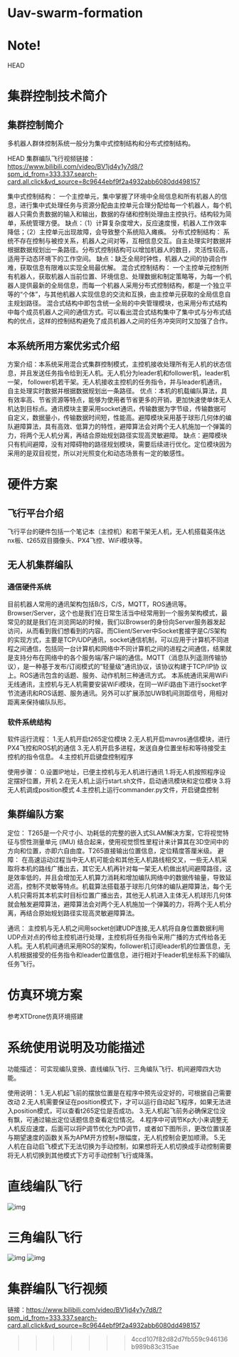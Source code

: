 # Uav-swarm-formation

# Note!
HEAD
>>>>>>> 


# 集群控制技术简介
## 集群控制简介
多机器人群体控制系统一般分为集中式控制结构和分布式控制结构。

 HEAD
集群编队飞行视频链接：
https://www.bilibili.com/video/BV1jd4y1y7d8/?spm_id_from=333.337.search-card.all.click&vd_source=8c9644ebf9f2a4932abb6080dd498157

集中式控制结构：
一个主控单元，集中掌握了环境中全局信息和所有机器人的信息，进行集中式处理任务与资源分配由主控单元合理分配给每一个机器人，每个机器人只需负责数据的输入和输出，数据的存储和控制处理由主控执行。结构较为简单，系统管理方便。
缺点：（1）计算复杂度增大，反应速度慢，机器人工作效率降低；（2）主控单元出现故障，会导致整个系统陷入瘫痪。
分布式控制结构：
系统不存在控制与被控关系，机器人之间对等，互相信息交互。自主处理实时数据并根据数据规划出一条路径。分布式控制结构可以增加机器人的数目，灵活性较高，适用于动态环境下的工作空间。
缺点：缺乏全局时钟性，机器人之间的协调合作难，获取信息有限难以实现全局最优解。
混合式控制结构：
一个主控单元控制所有机器人，获取机器人当前位置、环境信息、处理数据和制定策略等，为每一个机器人提供最新的全局信息，而每一个机器人采用分布式控制结构，都是一个独立平等的“个体”，与其他机器人实现信息的交流和互换，由主控单元获取的全局信息自主规划路径。
混合式结构中即包含统一全局的中央管理模块，也采用分布式结构中每个成员机器人之间的通信方式。可以看出混合式结构集中了集中式与分布式结构的优点，这样的控制结构避免了成员机器人之间的任务冲突同时又加强了合作。

## 本系统所用方案优劣式介绍
方案介绍：本系统采用混合式集群控制模式，主控机接收处理所有无人机的状态信息，并且发送任务指令给到无人机。无人机分为leader机和follower机，leader机一架， follower机若干架。无人机接收主控机的任务指令，并与leader机通讯，自主处理实时数据并根据数据规划出一条路径。
优点：本机的机载编队算法，具有效率高、节省资源等特点，能够为使用者节省更多的开销，更加快速使单体无人机达到目标点。通讯模块主要采用socket通讯，传输数据为字节级，传输数据可自定义，数据量小，传输数据时间短，性能高。避障模块采用基于球形几何体的编队避障算法，具有高效、低算力的特性，避障算法会对两个无人机施加一个弹簧的力，将两个无人机分离，再结合原始规划路径实现高灵敏避障。
缺点：避障模块只有机间避障，没有对障碍物的路径规划模块，需要后续进行优化。定位模块因为采用的是双目视觉，所以对光照变化和动态场景有一定的敏感性。


# 硬件方案
## 飞行平台介绍
飞行平台的硬件包括一个笔记本（主控机）和若干架无人机，无人机搭载英伟达nx板、t265双目摄像头、PX4飞控、WiFi模块等。
## 无人机集群编队
### 通信硬件系统
   目前机器人常用的通讯架构包括B/S，C/S，MQTT，ROS通讯等。Browser/Server，这个也是我们在日常生活当中经常用到一个服务架构模式，最常见的就是我们在浏览网站的时候，我们以Browser的身份向Server服务器发起访问，从而看到我们想看到的内容。而Client/Server中Socket套接字是C/S架构的实现方式，主要是TCP/UDP通讯，socket通信机制，可以应用于计算机不同进程之间通信，包括同一台计算机和网络中不同计算机之间的进程之间通信，结果就是支持分布在网络中的各个服务端/客户端的通信。MQTT（消息队列遥测传输协议），是一种基于发布/订阅模式的”轻量级”通讯协议，该协议构建于TCP/IP协 议上。ROS通讯包含的话题、服务、动作机制三种通讯方式。
本系统通讯采用WiFi无线通讯，主控机与无人机需要安装WiFi模块，在同一WiFi路由下进行socket字节流通讯和ROS话题、服务通讯。另外可以扩展添加UWB机间测距信号，用相对距离来保持编队队形。
### 软件系统结构
软件运行流程：
1.无人机开启t265定位模块
2.无人机开启mavros通信模块，进行PX4飞控和ROS机的通信
3.无人机开启多进程，发送自身位置坐标和等待接受主控机的指令信息。
4.主控机开启键盘控制程序

使用步骤：
0.设置IP地址，已便主控机与无人机进行通讯
1.将无人机按照程序设定摆好位置，开机
2.在无人机上运行start.sh文件，启动通讯模块和定位模块
3.将无人机调成position模式
4.主控机上运行commander.py文件，开启键盘控制

## 集群编队方案
定位：
T265是一个尺寸小、功耗低的完整的嵌入式SLAM解决方案，它将视觉特征与惯性测量单元 (IMU) 结合起来，使用视觉惯性里程计来计算其在3D空间中的方向和位置，亦即六自由度。T265直接输出位置信息，定位精度答厘米级。
避障：
在高速运动过程当中无人机可能会和其他无人机路线相交叉，一些无人机采取将本机的路线广播出去，其它无人机再针对每一架无人机做出机间避障路径，这是效率低的，并且会增加无人机算力消耗和增加编队网络中的数据传输量，导致延迟高，控制不灵敏等特点。机载算法搭载基于球形几何体的编队避障算法，每个无人机只需将其本机实时目标位置广播出去，其他无人机进入主体无人机球形几何体就会触发避障算法，避障算法会对两个无人机施加一个弹簧的力，将两个无人机分离，再结合原始规划路径实现高灵敏避障算法。

通讯：
主控机与无人机之间用socket创建UDP连接,无人机将自身位置数据利用UDP点对点的传给主控机进行处理，主控机将任务指令采用广播的方式传给各无人机。无人机机间通讯采用ROS的架构，follower机订阅leader机的位置信息，无人机根据接受的任务指令和leader位置信息，进行相对于leader机坐标系下的编队任务飞行。


# 仿真环境方案
参考XTDrone仿真环境搭建


# 系统使用说明及功能描述
功能描述： 可实现编队变换、直线编队飞行、三角编队飞行、机间避障四大功能。

使用说明：
1.无人机起飞前的摆放位置是在程序中预先设定好的，可根据自己需要改动
2.无人机需要保证在position模式下，才可以运行自动起飞程序，如果无法进入position模式，可以查看t265定位是否成功。
3.无人机起飞前务必确保定位没有飘，可通过输出定位话题信息查看定位情况。
4.程序中可调节Kp大小来调整无人机反应速度，后面可以将P调节优化为PD调节，或者如下图所示，更改位置误差与期望速度的函数关系为APM开方控制+限幅度，无人机控制会更加顺滑。
5.无人机在自动启飞模式下无法切换为手动控制，如果想将无人机切换成手动控制需要将无人机切换到其他模式下方可手动控制飞行或降落。



# 直线编队飞行
![img](https://github.com/publicboyfriend/Uav-swarm-formation/blob/main/image/output.gif)


# 三角编队飞行
![img](https://github.com/publicboyfriend/Uav-swarm-formation/blob/main/image/output1.gif)
![img](https://github.com/publicboyfriend/Uav-swarm-formation/blob/main/image/output2.gif)

# 集群编队飞行视频
链接：https://www.bilibili.com/video/BV1jd4y1y7d8/?spm_id_from=333.337.search-card.all.click&vd_source=8c9644ebf9f2a4932abb6080dd498157
>>>>>>> 4ccd107f82d82d7fb559c946136b989b83c315ae
